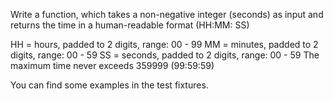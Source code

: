 ﻿Write a function, which takes a non-negative integer (seconds) as input and returns the time in a human-readable format (HH:MM: SS)

 HH = hours, padded to 2 digits, range: 00 - 99
 MM = minutes, padded to 2 digits, range: 00 - 59
 SS = seconds, padded to 2 digits, range: 00 - 59
 The maximum time never exceeds 359999 (99:59:59)

 You can find some examples in the test fixtures.